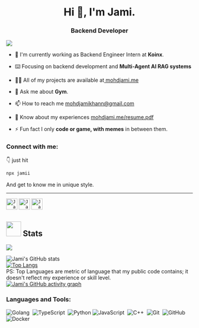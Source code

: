 <h1 align="center">Hi 👋, I'm Jami.</h1>
<h3 align="center">Backend Developer</h3>

![](https://komarev.com/ghpvc/?username=mohdjami)

 - 🚀 I'm currently working as Backend Engineer Intern at **Koinx**.
 
 - ⌨️ Focusing on backend development and **Multi-Agent AI RAG systems**
   
 - 👨‍💻 All of my projects are available at[ mohdjami.me ](https://mohdjami.me/projects)
   
 - 💬 Ask me about **Gym**.
   
 - 📫 How to reach me mohdjamikhann@gmail.com
   
 - 📄 Know about my experiences [mohdjami.me/resume.pdf](https://drive.google.com/file/d/1V46JIGRiwSfWxw4azaOkrzACrFIE661y/view?usp=sharing)
   
 - ⚡ Fun fact I only **code or game, with memes** in between them.

<h3>Connect with me:</h3>

👇 just hit

```bash
npx jamii
```
And get to know me in unique style.

<hr/>
<p>
<code><a href="https://mohdjami.vercel.app/" title="Jami's Portfolio"><img width="30" alt="Jami's Portfolio" src="https://user-images.githubusercontent.com/81975567/175559971-8edbc18d-a0ce-4da4-82e4-027cbc706cb8.png"></a></code>
<code><a href="https://www.linkedin.com/in/mohdjami/" title="Jami's linkedin"><img width="30" alt="Jami's LinkedIn"src="https://user-images.githubusercontent.com/81975567/175559225-b4b11f66-e5f9-4c4d-b93c-ae0551606ab1.png"></a></code>
<code><a href="https://twitter.com/mohdjami786" title="Jami's Twitter"><img width="30" alt="Jami's Twitter"src="https://user-images.githubusercontent.com/81975567/175558969-524b17fe-499a-4604-b065-5d58c35ce96b.png"></a></code>

</p>


## <img src="https://media.giphy.com/media/uhWLu2lsU0rfLiwYlI/giphy.gif" height="40px" width="40px" /> Stats

<img align="center" src="https://github-readme-streak-stats.herokuapp.com/?user=mohdjami&currStreakNum=2FD3EB&fire=pink&sideLabels=F00&date_format=[Y.]n.j" />

![Jami's GitHub stats](https://github-readme-stats.vercel.app/api?username=mohdjami&show_icons=true&hide_border=True)\
[![Top Langs](https://github-readme-stats.vercel.app/api/top-langs/?username=mohdjami&layout=compact&hide_border=True&langs_count=10)]()\
PS: Top Languages are metric of language that my public code contains; it doesn't reflect my experience or skill level.\
[![Jami's GitHub activity graph](https://activity-graph.herokuapp.com/graph?username=mohdjami&custom_title=Jami's%20contribution%20graph&hide_border=true)]()



<h3 align="left">Languages and Tools:</h3>

![Golang](https://img.shields.io/badge/-Go-05122A?style=for-the-badge&logo=go&logoColor=00599C)&nbsp;
![TypeScript](https://img.shields.io/badge/-TypeScript-05122A?style=for-the-badge&logo=typescript)&nbsp;
![Python](https://img.shields.io/badge/-Python-05122A?style=for-the-badge&logo=python&logoColor=FFE873)&nbsp;![JavaScript](https://img.shields.io/badge/-JavaScript-05122A?style=for-the-badge&logo=javascript)&nbsp;
![C++](https://img.shields.io/badge/-C++-05122A?style=for-the-badge&logo=C%2B%2B&logoColor=00599C)&nbsp;
![Git](https://img.shields.io/badge/-Git-05122A?style=for-the-badge&logo=git)&nbsp;
![GitHub](https://img.shields.io/badge/-GitHub-05122A?style=for-the-badge&logo=github)&nbsp;
![Docker](https://img.shields.io/badge/-Docker-05122A?style=for-the-badge&logo=docker&logoColor=00599C)&nbsp;
